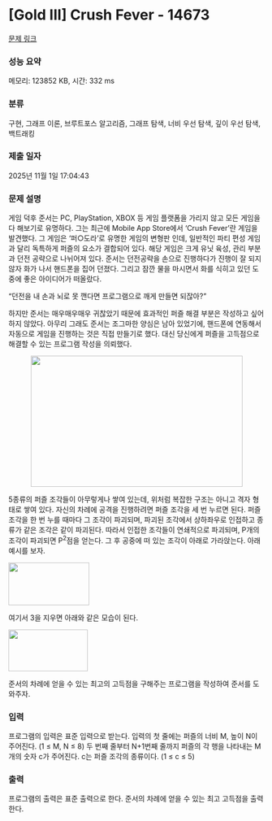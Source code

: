 # [Gold III] Crush Fever - 14673 

[문제 링크](https://www.acmicpc.net/problem/14673) 

### 성능 요약

메모리: 123852 KB, 시간: 332 ms

### 분류

구현, 그래프 이론, 브루트포스 알고리즘, 그래프 탐색, 너비 우선 탐색, 깊이 우선 탐색, 백트래킹

### 제출 일자

2025년 11월 1일 17:04:43

### 문제 설명

<p>게임 덕후 준서는 PC, PlayStation, XBOX 등 게임 플랫폼을 가리지 않고 모든 게임을 다 해보기로 유명하다. 그는 최근에 Mobile App Store에서 ‘Crush Fever’란 게임을 발견했다. 그 게임은 ‘퍼○도라’로 유명한 게임의 변형판 인데, 일반적인 파티 편성 게임과 달리 독특하게 퍼즐의 요소가 결합되어 있다. 해당 게임은 크게 유닛 육성, 관리 부분과 던전 공략으로 나뉘어져 있다. 준서는 던전공략을 손으로 진행하다가 진행이 잘 되지 않자 화가 나서 핸드폰을 집어 던졌다. 그리고 잠깐 물을 마시면서 화를 식히고 있던 도중에 좋은 아이디어가 떠올랐다.</p>

<p>“던전을 내 손과 뇌로 못 깬다면 프로그램으로 깨게 만들면 되잖아?”</p>

<p>하지만 준서는 매우매우매우 귀찮았기 때문에 효과적인 퍼즐 해결 부분은 작성하고 싶어 하지 않았다. 아무리 그래도 준서는 조그마한 양심은 남아 있었기에, 핸드폰에 연동해서 자동으로 게임을 진행하는 것은 직접 만들기로 했다. 대신 당신에게 퍼즐을 고득점으로 해결할 수 있는 프로그램 작성을 의뢰했다.</p>

<p style="text-align: center;"><img alt="" src="https://onlinejudgeimages.s3-ap-northeast-1.amazonaws.com/problem/14672/1.png" style="height:258px; width:417px"></p>

<p>5종류의 퍼즐 조각들이 아무렇게나 쌓여 있는데, 위처럼 복잡한 구조는 아니고 격자 형태로 쌓여 있다. 자신의 차례에 공격을 진행하려면 퍼즐 조각을 세 번 누르면 된다. 퍼즐 조각을 한 번 누를 때마다 그 조각이 파괴되며, 파괴된 조각에서 상하좌우로 인접하고 종류가 같은 조각은 같이 파괴된다. 따라서 인접한 조각들이 연쇄적으로 파괴되며, P개의 조각이 파괴되면 P<sup>2</sup>점을 얻는다. 그 후 공중에 떠 있는 조각이 아래로 가라앉는다. 아래 예시를 보자.</p>

<p><img alt="" src="https://onlinejudgeimages.s3-ap-northeast-1.amazonaws.com/problem/14672/2.png" style="height:84px; width:159px"></p>

<p>여기서 3을 지우면 아래와 같은 모습이 된다.</p>

<p><img alt="" src="https://onlinejudgeimages.s3-ap-northeast-1.amazonaws.com/problem/14672/3.png" style="height:82px; width:156px"></p>

<p>준서의 차례에 얻을 수 있는 최고의 고득점을 구해주는 프로그램을 작성하여 준서를 도와주자.</p>

### 입력 

 <p>프로그램의 입력은 표준 입력으로 받는다. 입력의 첫 줄에는 퍼즐의 너비 M, 높이 N이 주어진다. (1 ≤ M, N ≤ 8) 두 번째 줄부터 N+1번째 줄까지 퍼즐의 각 행을 나타내는 M개의 숫자 c가 주어진다. c는 퍼즐 조각의 종류이다. (1 ≤ c ≤ 5) </p>

### 출력 

 <p>프로그램의 출력은 표준 출력으로 한다. 준서의 차례에 얻을 수 있는 최고 고득점을 출력한다.</p>

